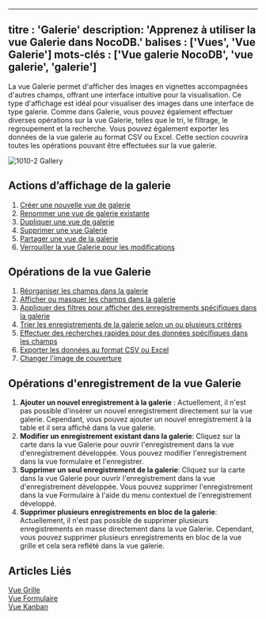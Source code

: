 ***
titre : 'Galerie'
description: 'Apprenez à utiliser la vue Galerie dans NocoDB.'
balises : \['Vues', 'Vue Galerie']
mots-clés : \['Vue galerie NocoDB', 'vue galerie', 'galerie']
-------------------------------------------------------------

La vue Galerie permet d'afficher des images en vignettes accompagnées d'autres champs, offrant une interface intuitive pour la visualisation. Ce type d'affichage est idéal pour visualiser des images dans une interface de type galerie. Comme dans Galerie, vous pouvez également effectuer diverses opérations sur la vue Galerie, telles que le tri, le filtrage, le regroupement et la recherche. Vous pouvez également exporter les données de la vue galerie au format CSV ou Excel. Cette section couvrira toutes les opérations pouvant être effectuées sur la vue galerie.

![1010-2 Gallery](/img/v2/views/gallery.png)

## Actions d’affichage de la galerie

1. [Créer une nouvelle vue de galerie](/views/create-view/#create-new-view)
2. [Renommer une vue de galerie existante](/views/actions-on-view#rename-view)
3. [Dupliquer une vue de galerie](/views/actions-on-view#duplicate-view)
4. [Supprimer une vue Galerie](/views/actions-on-view#delete-view)
5. [Partager une vue de la galerie](/views/share-view)
6. [Verrouiller la vue Galerie pour les modifications](/views/views-overview#view-permission-types)

## Opérations de la vue Galerie

1. [Réorganiser les champs dans la galerie](/table-operations/field-operations#rearranging-fields)
2. [Afficher ou masquer les champs dans la galerie](/table-operations/field-operations#showhide-fields)
3. [Appliquer des filtres pour afficher des enregistrements spécifiques dans la galerie](/table-operations/filter)
4. [Trier les enregistrements de la galerie selon un ou plusieurs critères](/table-operations/sort)
5. [Effectuer des recherches rapides pour des données spécifiques dans les champs](/table-operations/search)
6. [Exporter les données au format CSV ou Excel](/table-operations/download#download-data)
7. [Changer l'image de couverture](/table-operations/field-operations#change-cover-field-gallerykanban-view)

## Opérations d'enregistrement de la vue Galerie

1. **Ajouter un nouvel enregistrement à la galerie** : Actuellement, il n'est pas possible d'insérer un nouvel enregistrement directement sur la vue galerie. Cependant, vous pouvez ajouter un nouvel enregistrement à la table et il sera affiché dans la vue galerie.
2. **Modifier un enregistrement existant dans la galerie**: Cliquez sur la carte dans la vue Galerie pour ouvrir l'enregistrement dans la vue d'enregistrement développée. Vous pouvez modifier l'enregistrement dans la vue formulaire et l'enregistrer.
3. **Supprimer un seul enregistrement de la galerie**: Cliquez sur la carte dans la vue Galerie pour ouvrir l'enregistrement dans la vue d'enregistrement développée. Vous pouvez supprimer l'enregistrement dans la vue Formulaire à l'aide du menu contextuel de l'enregistrement développé.
4. **Supprimer plusieurs enregistrements en bloc de la galerie**: Actuellement, il n'est pas possible de supprimer plusieurs enregistrements en masse directement dans la vue Galerie. Cependant, vous pouvez supprimer plusieurs enregistrements en bloc de la vue grille et cela sera reflété dans la vue galerie.

## Articles Liés

[Vue Grille](/views/view-types/grid)\
[Vue Formulaire](/views/view-types/form)\
[Vue Kanban](/views/view-types/kanban)
